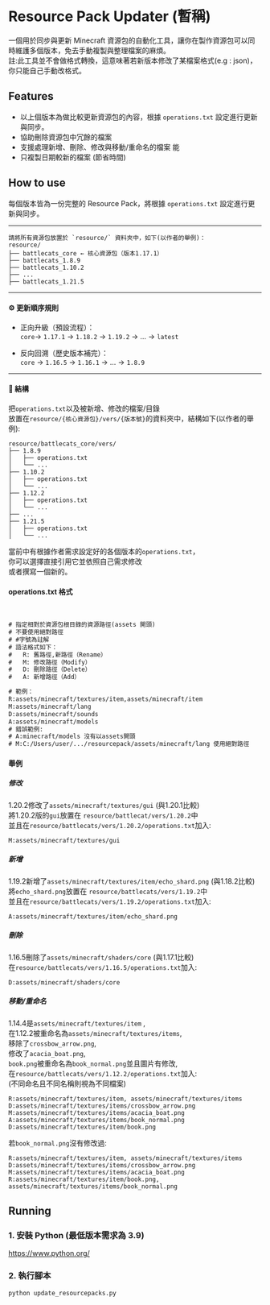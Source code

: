 # Resource Pack Updater (暫稱)

一個用於同步與更新 Minecraft 資源包的自動化工具，讓你在製作資源包可以同時維護多個版本，免去手動複製與整理檔案的麻煩。<br>
註:此工具並不會做格式轉換，這意味著若新版本修改了某檔案格式(e.g : json)，你只能自己手動改格式。

## Features
- 以上個版本為做比較更新資源包的內容，根據 `operations.txt` 設定進行更新與同步。
- 協助刪除資源包中冗餘的檔案
- 支援處理新增、刪除、修改與移動/重命名的檔案
能
- 只複製日期較新的檔案 (節省時間)

## How to use

每個版本皆為一份完整的 Resource Pack，將根據 `operations.txt` 設定進行更新與同步。

---

```
請將所有資源包放置於 `resource/` 資料夾中，如下(以作者的舉例)：
resource/
├── battlecats_core ← 核心資源包（版本1.17.1）
├── battlecats_1.8.9
├── battlecats_1.10.2
├── ...
├── battlecats_1.21.5
```

---

#### ⚙️ 更新順序規則

- 正向升級（預設流程）：  
  `core`→ `1.17.1` → `1.18.2` → `1.19.2` → ... → `latest`

- 反向回溯（歷史版本補完）：  
  `core` → `1.16.5` → `1.16.1` → ... → `1.8.9`

---

#### 📄 結構

把`operations.txt`以及被新增、修改的檔案/目錄<br>
放置在`resource/{核心資源包}/vers/{版本號}`的資料夾中，結構如下(以作者的舉例):
```
resource/battlecats_core/vers/
├── 1.8.9
│   ├── operations.txt
│   └── ...
├── 1.10.2
│   ├── operations.txt
│   └── ...
├── 1.12.2
│   ├── operations.txt
│   └── ...
├── ...
├── 1.21.5
│   ├── operations.txt
│   └── ...
```
當前中有根據作者需求設定好的各個版本的`operations.txt`，<br>
你可以選擇直接引用它並依照自己需求修改<br>
或者撰寫一個新的。<br>
#### operations.txt 格式
<br>

```txt
# 指定相對於資源包根目錄的資源路徑(assets 開頭)
# 不要使用絕對路徑
# #字號為註解
# 語法格式如下：
#   R: 舊路徑,新路徑（Rename）
#   M: 修改路徑（Modify）
#   D: 刪除路徑（Delete）
#   A: 新增路徑（Add）

# 範例：
R:assets/minecraft/textures/item,assets/minecraft/item
M:assets/minecraft/lang
D:assets/minecraft/sounds
A:assets/minecraft/models
# 錯誤範例:
# A:minecraft/models 沒有以assets開頭
# M:C:/Users/user/.../resourcepack/assets/minecraft/lang 使用絕對路徑
```

#### 舉例
##### 修改 
1.20.2修改了`assets/minecraft/textures/gui` (與1.20.1比較)<br>
將1.20.2版的`gui`放置在 `resource/battlecat/vers/1.20.2`中<br>
並且在`resource/battlecats/vers/1.20.2/operations.txt`加入:
```
M:assets/minecraft/textures/gui
```
##### 新增
1.19.2新增了`assets/minecraft/textures/item/echo_shard.png` (與1.18.2比較)<br>
將`echo_shard.png`放置在 `resource/battlecats/vers/1.19.2`中<br>
並且在`resource/battlecats/vers/1.19.2/operations.txt`加入:
```
A:assets/minecraft/textures/item/echo_shard.png
```
##### 刪除
1.16.5刪除了`assets/minecraft/shaders/core` (與1.17.1比較)<br>
在`resource/battlecats/vers/1.16.5/operations.txt`加入:
```
D:assets/minecraft/shaders/core
```
##### 移動/重命名
1.14.4是`assets/minecraft/textures/item` ,<br>
在1.12.2被重命名為`assets/minecraft/textures/items`,<br>
移除了`crossbow_arrow.png`,<br>
修改了`acacia_boat.png`,<br>
`book.png`被重命名為`book_normal.png`並且圖片有修改,<br>
在`resource/battlecats/vers/1.12.2/operations.txt`加入:<br>
(不同命名且不同名稱則視為不同檔案)
```
R:assets/minecraft/textures/item, assets/minecraft/textures/items
D:assets/minecraft/textures/items/crossbow_arrow.png
M:assets/minecraft/textures/items/acacia_boat.png
A:assets/minecraft/textures/items/book_normal.png
D:assets/minecraft/textures/item/book.png
```
若`book_normal.png`沒有修改過:
```
R:assets/minecraft/textures/item, assets/minecraft/textures/items
D:assets/minecraft/textures/items/crossbow_arrow.png
M:assets/minecraft/textures/items/acacia_boat.png
R:assets/minecraft/textures/item/book.png, assets/minecraft/textures/items/book_normal.png
```

## Running
### 1. 安裝 Python (最低版本需求為 3.9)
https://www.python.org/

### 2. 執行腳本
```sh
python update_resourcepacks.py
```


